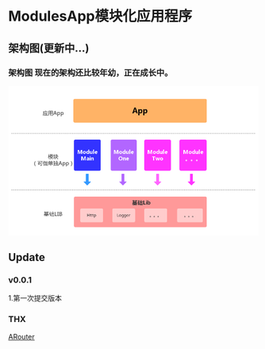 # ModulesApp模块化应用程序

##  架构图(更新中...)

### 架构图 现在的架构还比较年幼，正在成长中。

![架构图](./doc/resources/ModulesApp_frame.png)



##  Update

### v0.0.1

1.第一次提交版本



### THX

[ARouter](https://github.com/alibaba/ARouter)